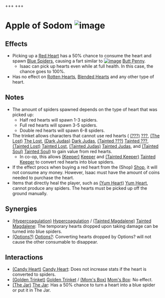 +++
+++

 # Apple of Sodom ![image](/image/Apple_of_Sodom.png) 

Effects
---------


* Picking up a [Red Heart](/wiki/Red_heart "Red heart") has a 50% chance to consume the heart and spawn [Blue Spiders](/wiki/Blue_spider "Blue spider"), causing a fart similar to [![image](/image/Butt_Penny.png)](/wiki/Butt_Penny "Butt Penny") [Butt Penny](/wiki/Butt_Penny "Butt Penny").
	+ Isaac can pick up hearts even while at full health. In this case, the chance goes to 100%.
* Has no effect on [Rotten Hearts](/wiki/Rotten_Heart "Rotten Heart"), [Blended Hearts](/wiki/Blended_Heart "Blended Heart") and any other type of heart.


Notes
-------


* The amount of spiders spawned depends on the type of heart that was picked up:
	+ Half red hearts will spawn 1-3 spiders.
	+ Full red hearts will spawn 3-5 spiders.
	+ Double red hearts will spawn 6-8 spiders.
* The trinket allows characters that cannot use red hearts ( [(???)](/wiki/%3F%3F%3F_(Character) "???") [???](/wiki/%3F%3F%3F_(Character) "??? (Character)"),  [(The Lost)](/wiki/The_Lost "The Lost") [The Lost](/wiki/The_Lost "The Lost"),  [(Dark Judas)](/wiki/Dark_Judas "Dark Judas") [Dark Judas](/wiki/Dark_Judas "Dark Judas"),  [(Tainted ???)](/wiki/Tainted_%3F%3F%3F "Tainted ???") [Tainted ???](/wiki/Tainted_%3F%3F%3F "Tainted ???"),  [(Tainted Lost)](/wiki/Tainted_Lost "Tainted Lost") [Tainted Lost](/wiki/Tainted_Lost "Tainted Lost"),  [(Tainted Judas)](/wiki/Tainted_Judas "Tainted Judas") [Tainted Judas](/wiki/Tainted_Judas "Tainted Judas"), and  [(Tainted Soul)](/wiki/Tainted_Soul "Tainted Soul") [Tainted Soul](/wiki/Tainted_Soul "Tainted Soul")) to gain value from red hearts.
	+ In co-op, this allows  [(Keeper)](/wiki/Keeper "Keeper") [Keeper](/wiki/Keeper "Keeper") and  [(Tainted Keeper)](/wiki/Tainted_Keeper "Tainted Keeper") [Tainted Keeper](/wiki/Tainted_Keeper "Tainted Keeper") to convert red hearts into blue spiders.
* If the effect procs when buying a red heart from the (Shop) [Shop](/wiki/Shop "Shop"), it will not consume any money. However, Isaac must have the amount of coins needed to purchase the heart.
* Items that directly heal the player, such as [(Yum Heart)](/wiki/Yum_Heart "Yum Heart") [Yum Heart](/wiki/Yum_Heart "Yum Heart"), cannot produce any spiders. The hearts must be picked up off the ground manually.


Synergies
-----------


* [(Hypercoagulation)](/wiki/Hypercoagulation "Hypercoagulation") [Hypercoagulation](/wiki/Hypercoagulation "Hypercoagulation") /  [(Tainted Magdalene)](/wiki/Tainted_Magdalene "Tainted Magdalene") [Tainted Magdalene](/wiki/Tainted_Magdalene "Tainted Magdalene"): The temporary hearts dropped upon taking damage can be turned into blue spiders.
* [(Options?)](/wiki/Options%3F "Options?") [Options?](/wiki/Options%3F "Options?"): Converting hearts dropped by Options? will not cause the other consumable to disappear.


Interactions
--------------


* [(Candy Heart)](/wiki/Candy_Heart "Candy Heart") [Candy Heart](/wiki/Candy_Heart "Candy Heart"): Does not increase stats if the heart is converted to spiders.
* [(Golden Trinket)](/wiki/Golden_Trinket "Golden Trinket") [Golden Trinket](/wiki/Golden_Trinket "Golden Trinket") / [(Mom's Box)](/wiki/Mom%27s_Box "Mom's Box") [Mom's Box](/wiki/Mom%27s_Box "Mom's Box"): No effect.
* [(The Jar)](/wiki/The_Jar "The Jar") [The Jar](/wiki/The_Jar "The Jar"): Has a 50% chance to turn a heart into a blue spider or put it in The Jar.



